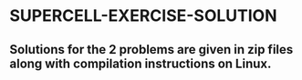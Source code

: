 # SUPERCELL-EXERCISE-SOLUTION

## Solutions for the 2 problems are given in zip files along with compilation instructions on Linux.